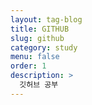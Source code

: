 ```yaml
---
layout: tag-blog
title: GITHUB
slug: github
category: study
menu: false
order: 1
description: >
  깃허브 공부
---
```


